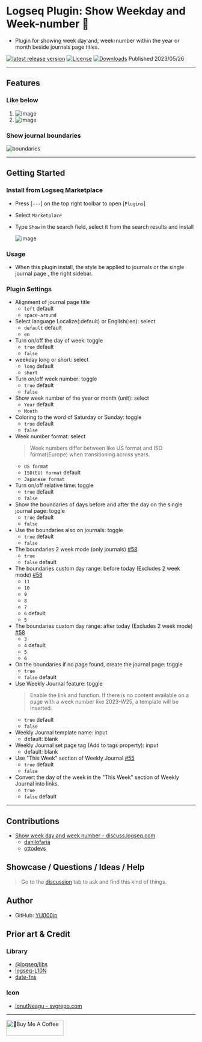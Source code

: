 # Logseq Plugin: Show Weekday and Week-number 📆

- Plugin for showing week day and, week-number within the year or month beside journals page titles.

[![latest release version](https://img.shields.io/github/v/release/YU000jp/logseq-plugin-show-weekday-and-week-number)](https://github.com/YU000jp/logseq-plugin-show-weekday-and-week-number/releases)
[![License](https://img.shields.io/github/license/YU000jp/logseq-plugin-show-weekday-and-week-number?color=blue)](https://github.com/YU000jp/logseq-plugin-show-weekday-and-week-number/LICENSE)
[![Downloads](https://img.shields.io/github/downloads/YU000jp/logseq-plugin-show-weekday-and-week-number/total.svg)](https://github.com/YU000jp/logseq-plugin-show-weekday-and-week-number/releases)
 Published 2023/05/26

---

## Features

### Like below

1. ![image](https://github.com/YU000jp/logseq-plugin-show-weekday-and-week-number/assets/111847207/f47b8948-5e7a-4e16-a5ae-6966672742b1)
1. ![image](https://github.com/YU000jp/logseq-plugin-show-weekday-and-week-number/assets/111847207/ee97c455-714e-45d2-9f9f-905798e298b4)

### Show journal boundaries

![boundaries](https://github.com/YU000jp/logseq-plugin-show-weekday-and-week-number/assets/111847207/685d00e7-b67d-4ee3-9f8a-25657447a2ea)

---

## Getting Started

### Install from Logseq Marketplace

- Press [`---`] on the top right toolbar to open [`Plugins`]
- Select `Marketplace`
- Type `Show` in the search field, select it from the search results and install

   ![image](https://github.com/YU000jp/logseq-plugin-show-weekday-and-week-number/assets/111847207/5c3a2b34-298b-4790-8e12-01d83e289794)

### Usage

- When this plugin install, the style be applied to journals or the single journal page , the right sidebar.

### Plugin Settings

- Alignment of journal page title
  - `left` default
  - `space-around`
- Select language Localize(:default) or English(:en): select
  - `default` default
  - `en`
- Turn on/off the day of week: toggle
  - `true` default
  - `false`
- weekday long or short: select
  - `long` default
  - `short`
- Turn on/off week number: toggle
  - `true` default
  - `false`
- Show week number of the year or month (unit): select
  - `Year` default
  - `Month`
- Coloring to the word of Saturday or Sunday: toggle
  - `true` default
  - `false`
- Week number format: select
  > Week numbers differ between like US format and ISO format(Europe) when transitioning across years.
  - `US format`
  - `ISO(EU) format` default
  - `Japanese format`
- Turn on/off relative time: toggle
  - `true` default
  - `false`
- Show the boundaries of days before and after the day on the single journal page: toggle
  - `true` default
  - `false`
- Use the boundaries also on journals: toggle
  - `true` default
  - `false`
- The boundaries 2 week mode (only journals) [#58](https://github.com/YU000jp/logseq-plugin-show-weekday-and-week-number/issues/58)
  - `true`
  - `false` default
- The boundaries custom day range: before today (Excludes 2 week mode)  [#58](https://github.com/YU000jp/logseq-plugin-show-weekday-and-week-number/issues/58)
  - `11`
  - `10`
  - `9`
  - `8`
  - `7`
  - `6` default
  - `5`
- The boundaries custom day range: after today (Excludes 2 week mode)  [#58](https://github.com/YU000jp/logseq-plugin-show-weekday-and-week-number/issues/58)
  - `3`
  - `4` default
  - `5`
  - `6`
- On the boundaries if no page found, create the journal page: toggle
  - `true`
  - `false` default
- Use Weekly Journal feature: toggle
  > Enable the link and function. If there is no content available on a page with a week number like 2023-W25, a template will be inserted.
  - `true` default
  - `false`
- Weekly Journal template name: input
  - default: blank
- Weekly Journal set page tag (Add to tags property): input
  - default: blank
- Use "This Week" section of Weekly Journal [#55](https://github.com/YU000jp/logseq-plugin-show-weekday-and-week-number/issues/55)
  - `true` default
  - `false`
- Convert the day of the week in the "This Week" section of Weekly Journal into links.
  - `true`
  - `false` default

---

## Contributions

- [Show week day and week number - discuss.logseq.com](https://discuss.logseq.com/t/show-week-day-and-week-number/12685/18)
  - [danilofaria](https://discuss.logseq.com/u/danilofaria/)
  - [ottodevs](https://discuss.logseq.com/u/ottodevs/)

## Showcase / Questions / Ideas / Help

> Go to the [discussion](https://github.com/YU000jp/logseq-plugin-show-weekday-and-week-number/discussions) tab to ask and find this kind of things.

## Author

- GitHub: [YU000jp](https://github.com/YU000jp)

## Prior art & Credit

### Library

- [@logseq/libs](https://logseq.github.io/plugins/)
- [logseq-L10N](https://github.com/sethyuan/logseq-l10n)
- [date-fns](https://date-fns.org/)

### Icon

- [IonutNeagu - svgrepo.com](https://www.svgrepo.com/svg/490868/monday)

---

<a href="https://www.buymeacoffee.com/yu000japan" target="_blank"><img src="https://cdn.buymeacoffee.com/buttons/v2/default-violet.png" alt="🍌Buy Me A Coffee" style="height: 42px;width: 152px" ></a>

